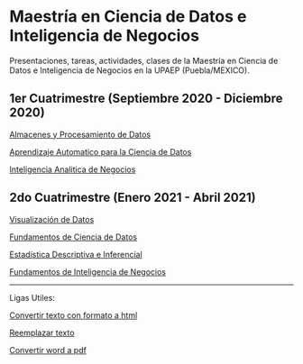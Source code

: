 # Maestría en Ciencia de Datos e Inteligencia de Negocios


Presentaciones, tareas, actividades, clases de la Maestría en Ciencia de Datos e Inteligencia de Negocios en la UPAEP (Puebla/MEXICO).

1er Cuatrimestre (Septiembre 2020 - Diciembre 2020)
-- 

[Almacenes y Procesamiento de Datos](https://github.com/mosesmarin/Maestria-Ciencia-de-datos-e-inteligencia-de-negocios/tree/master/Almacenes-y-Procesamiento-de-Datos)

[Aprendizaje Automatico para la Ciencia de Datos](https://github.com/mosesmarin/Maestria-Ciencia-de-datos-e-inteligencia-de-negocios/tree/master/Aprendizaje-Automatico-Para-La-Ciencia-De-Datos)

[Inteligencia Analitica de Negocios](https://github.com/mosesmarin/Maestria-Ciencia-de-datos-e-inteligencia-de-negocios/tree/master/Inteligencia-Analitica-de-Negocios)

2do Cuatrimestre (Enero 2021 - Abril 2021)
--

[Visualización de Datos](https://github.com/mosesmarin/Maestria-Ciencia-de-datos-e-inteligencia-de-negocios/tree/master/Visualizacion-de-Datos)

[Fundamentos de Ciencia de Datos](https://github.com/mosesmarin/Maestria-Ciencia-de-datos-e-inteligencia-de-negocios/tree/master/Fundamentos-de-Ciencia-De-Datos)

[Estadística Descriptiva e Inferencial](https://github.com/mosesmarin/Maestria-Ciencia-de-datos-e-inteligencia-de-negocios/tree/master/Estadistica-Descriptiva-e-Inferencial)

[Fundamentos de Inteligencia de Negocios](https://github.com/mosesmarin/Maestria-Ciencia-de-datos-e-inteligencia-de-negocios/tree/master/Fundamentos-de-Inteligencia-de-Negocios)


---

Ligas Utiles:

[Convertir texto con formato a html](http://www.unit-conversion.info/texttools/text-to-html/)

[Reemplazar texto](http://www.unit-conversion.info/texttools/replace-text/)

[Convertir word a pdf](https://www.ilovepdf.com/word_to_pdf)

